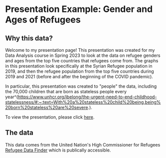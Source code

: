 Presentation Example: Gender and Ages of Refugees 
================

## Why this data?

Welcome to my presentation page! This presentation was created for my Data Analysis course in Spring 2023 to look at the data on refugee genders and ages from the top five countries that refugees come from. The graphs in this presentation look specifically at the Syrian Refugee population in 2019, and then the refugee population from the top five countries during 2019 and 2021 (before and after the beginning of the COVID pandemic).

In particular, this presentation was created to "people" the data, including the 70,000 children that are born as stateless people every year^(https://www.unhcr.org/ibelong/the-urgent-need-to-end-childhood-statelessness/#:~:text=With%20a%20stateless%20child%20being,being%20born%20stateless%20are%20severe.). 


To view the presentation, please click [here](https://sloprinzi.github.io/Presentation_Refugee_Ages/#1). 


## The data


This data comes from the United Nation's High Commissioner for Refugees [Refugee Data Finder](https://www.unhcr.org/refugee-statistics/download/?url=AkSU25) which is publically accessible. 

